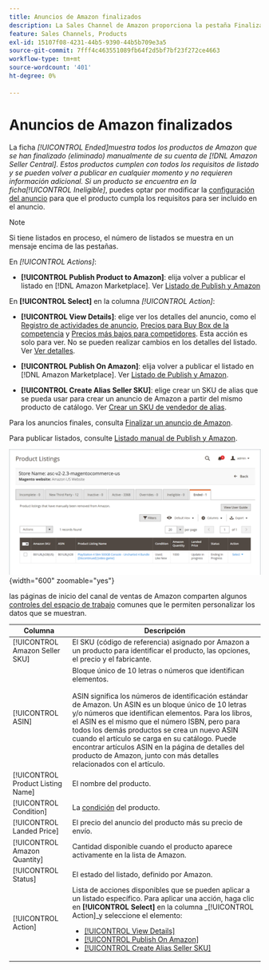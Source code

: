 ```yaml
---
title: Anuncios de Amazon finalizados
description: La Sales Channel de Amazon proporciona la pestaña Finalizado para revisar los anuncios finalizados de Amazon Marketplace, que se pueden volver a publicar cuando así se elija.
feature: Sales Channels, Products
exl-id: 15107f08-4231-44b5-9390-44b5b709e3a5
source-git-commit: 7fff4c463551089fb64f2d5bf7bf23f272ce4663
workflow-type: tm+mt
source-wordcount: '401'
ht-degree: 0%

---
```


# Anuncios de Amazon finalizados

La ficha _[!UICONTROL Ended]_muestra todos los productos de Amazon que se han finalizado (eliminado) manualmente de su cuenta de [!DNL Amazon Seller Central]. Estos productos cumplen con todos los requisitos de listado y se pueden volver a publicar en cualquier momento y no requieren información adicional. Si un producto se encuentra en la ficha_[!UICONTROL Ineligible]_, puedes optar por modificar la [configuración del anuncio](./listing-settings.md) para que el producto cumpla los requisitos para ser incluido en el anuncio.

>[!NOTE]
>
>Si tiene listados en proceso, el número de listados se muestra en un mensaje encima de las pestañas.

En _[!UICONTROL Actions]_:

- **[!UICONTROL Publish Product to Amazon]**: elija volver a publicar el listado en [!DNL Amazon Marketplace]. Ver [Listado de Publish y Amazon](./publish-listings-manually.md)

En **[!UICONTROL Select]** en la columna _[!UICONTROL Action]_:

- **[!UICONTROL View Details]**: elige ver los detalles del anuncio, como el [Registro de actividades de anuncio](./product-listing-details.md#listing-activity-log), [Precios para Buy Box de la competencia](./product-listing-details.md#buy-box-competitor-pricing) y [Precios más bajos para competidores](./product-listing-details.md#lowest-competitor-pricing). Esta acción es solo para ver. No se pueden realizar cambios en los detalles del listado. Ver [Ver detalles](./product-listing-details.md).

- **[!UICONTROL Publish On Amazon]**: elija volver a publicar el listado en [!DNL Amazon Marketplace]. Ver [Listado de Publish y Amazon](./publish-listings-manually.md).

- **[!UICONTROL Create Alias Seller SKU]**: elige crear un SKU de alias que se pueda usar para crear un anuncio de Amazon a partir del mismo producto de catálogo. Ver [Crear un SKU de vendedor de alias](./create-alias-seller-sku.md).

Para los anuncios finales, consulta [Finalizar un anuncio de Amazon](./end-listings-manually.md).

Para publicar listados, consulte [Listado manual de Publish y Amazon](./publish-listings-manually.md).

![Anuncios de Amazon finalizados](assets/amazon-ended-listings.png){width="600" zoomable="yes"}

las páginas de inicio del canal de ventas de Amazon comparten algunos [controles del espacio de trabajo](./workspace-controls.md) comunes que le permiten personalizar los datos que se muestran.

| Columna | Descripción |
|-----------------------------------|------------------------------------------------------------------------------------------------------------------------------------------------------------------------------------------------------------------------------------------------------------------------------------------------------------------------------------------------------------------------------------------------------------------------------------------------------------------------------------|
| [!UICONTROL Amazon Seller SKU] | El SKU (código de referencia) asignado por Amazon a un producto para identificar el producto, las opciones, el precio y el fabricante. |
| [!UICONTROL ASIN] | Bloque único de 10 letras o números que identifican elementos.<br><br>ASIN significa los números de identificación estándar de Amazon. Un ASIN es un bloque único de 10 letras y/o números que identifican elementos. Para los libros, el ASIN es el mismo que el número ISBN, pero para todos los demás productos se crea un nuevo ASIN cuando el artículo se carga en su catálogo. Puede encontrar artículos ASIN en la página de detalles del producto de Amazon, junto con más detalles relacionados con el artículo. |
| [!UICONTROL Product Listing Name] | El nombre del producto. |
| [!UICONTROL Condition] | La [condición](./product-listing-condition.md) del producto. |
| [!UICONTROL Landed Price] | El precio del anuncio del producto más su precio de envío. |
| [!UICONTROL Amazon Quantity] | Cantidad disponible cuando el producto aparece activamente en la lista de Amazon. |
| [!UICONTROL Status] | El estado del listado, definido por Amazon. |
| [!UICONTROL Action] | Lista de acciones disponibles que se pueden aplicar a un listado específico. Para aplicar una acción, haga clic en **[!UICONTROL Select]** en la columna _[!UICONTROL Action]_y seleccione el elemento:<ul><li>[[!UICONTROL View Details]](./product-listing-details.md)</li><li>[[!UICONTROL Publish On Amazon]](./publish-listings-manually.md)</li><li>[[!UICONTROL Create Alias Seller SKU]](./create-alias-seller-sku.md#region-specific)</li></ul> |
